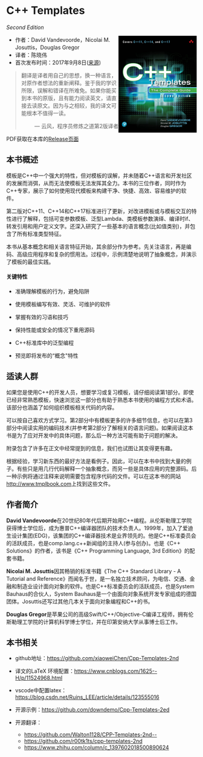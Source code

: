 # C++ Templates

*Second Edition*

<a><img src="cover.jpg" height="256px" align="right"></a>

* 作者：David Vandevoorde，Nicolai M. Josuttis，Douglas Gregor
* 译者：陈晓伟
* 首次发布时间：2017年9月8日([来源](https://www.amazon.com/C-Templates-Complete-Guide-2nd/dp/0321714121))

> 翻译是译者用自己的思想，换一种语言，对原作者想法的重新阐释。鉴于我的学识所限，误解和错译在所难免。如果你能买到本书的原版，且有能力阅读英文，请直接去读原文。因为与之相较，我的译文可能根本不值得一读。
>
> <p align="right"> — 云风，程序员修炼之道第2版译者</p>

PDF获取在本库的[Release页面](https://github.com/xiaoweiChen/Cpp-Templates-2nd/releases)

## 本书概述

模板是C++中一个强大的特性，但对模板的误解，并未随着C++语言和开发社区的发展而消弭，从而无法使模板无法发挥其全力。本书的三位作者，同时作为C++专家，展示了如何使用现代模板来构建干净、快捷、高效、容易维护的软件。

第二版对C++11、C++14和C++17标准进行了更新，对改进模板或与模板交互的特性进行了解释，包括可变参数模板、泛型Lambda、类模板参数演绎、编译时if、转发引用和用户定义文字。还深入研究了一些基本的语言概念(比如值类别)，并包含了所有标准类型特征。

本书从基本概念和相关语言特征开始，其余部分作为参考。先关注语言，再是编码、高级应用程序和复杂的惯用法。过程中，示例清楚地说明了抽象概念，并演示了模板的最佳实践。

#### 关键特性

- 准确理解模板的行为，避免陷阱

- 使用模板编写有效、灵活、可维护的软件

- 掌握有效的习语和技巧

- 保持性能或安全的情况下重用源码

- C++标准库中的泛型编程

- 预览即将发布的“概念"特性

  

## 适读人群

如果您是使用C++的开发人员，想要学习或复习模板，请仔细阅读第1部分。即使已经非常熟悉模板，快速浏览这一部分也有助于熟悉本书使用的编程方式和术语。该部分也涵盖了如何组织模板相关代码的内容。

可以按自己喜欢方式学习。第2部分中有模板更多的许多细节信息，也可以在第3部分中阅读实用的编码技术(并参考第2部分了解相关的语言问题)。如果阅读这本书是为了应对开发中的具体问题，那么后一种方法可能有助于问题的解决。

附录包含了许多在正文中经常提到的信息，我们也试图让其变得更有趣。

根据经验，学习新东西的最好方法是看例子。因此，可以在本书中找到大量的例子。有些只是用几行代码解释一个抽象概念，而另一些是具体应用的完整源码。后一种示例将通过注释来说明需要包含程序代码的文件。可以在这本书的网站<http://www.tmplbook.com>上找到这些文件。

## 作者简介

**David Vandevoorde**在20世纪80年代后期开始用C++编程。从伦斯勒理工学院获得博士学位后，成为惠普C++编译器团队的技术负责人。1999年，加入了爱迪生设计集团(EDG)，该集团的C++编译器技术是业界领先的。他是C++标准委员会的活跃成员，也是comp.lang.c++新闻组的主持人(参与创办)。也是《C++ Solutions》的作者，该书是《C++ Programming Language, 3rd Edition》的配套书籍。

**Nicolai M. Josuttis**因其畅销的标准书籍《The C++ Standard Library - A Tutorial and Reference》而闻名于世，是一名独立技术顾问，为电信、交通、金融和制造业设计面向对象的软件。也是C++标准委员会的活跃成员，也是System Bauhaus的合伙人，System Bauhaus是一个由面向对象系统开发专家组成的德国团体。Josuttis还写过其他几本关于面向对象编程和C++的书。

**Douglas Gregor**是苹果公司的高级Swift/C++/Objective-C编译工程师，拥有伦斯勒理工学院的计算机科学博士学位，并在印第安纳大学从事博士后工作。



## 本书相关

* github地址：<https://github.com/xiaoweiChen/Cpp-Templates-2nd>
* 译文的LaTeX 环境配置：<https://www.cnblogs.com/1625--H/p/11524968.html>
* vscode中配置latex：<https://blog.csdn.net/Ruins_LEE/article/details/123555016>
* 开源示例：<https://github.com/downdemo/Cpp-Templates-2ed>
* 开源翻译：

  * <https://github.com/Walton1128/CPP-Templates-2nd-->
  * <https://github.com/r00tk1ts/cpp-templates-2nd>
  * <https://www.zhihu.com/column/c_1397602018500890624>

